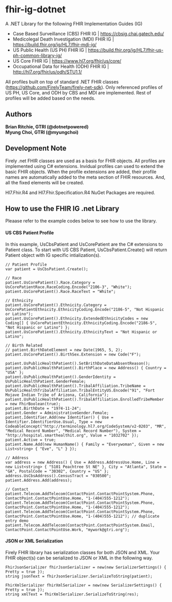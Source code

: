 # fhir-ig-dotnet
A .NET Library for the following FHIR Implementation Guides (IG)
* Case Based Surveillance (CBS) FHIR IG | https://cbsig.chai.gatech.edu/
* Medicolegal Death Investigation (MDI) FHIR IG | https://build.fhir.org/ig/HL7/fhir-mdi-ig/
* US Public Health (US PH) FHIR IG | https://build.fhir.org/ig/HL7/fhir-us-ph-common-library-ig/
* US Core FHIR IG | https://www.hl7.org/fhir/us/core/
* Occupational Data for Health (ODH) FHIR IG | http://hl7.org/fhir/us/odh/STU1.1/

All profiles built on top of standard .NET FHIR classes (https://github.com/FirelyTeam/firely-net-sdk). Only referenced profiles of US PH, US Core, and ODH by CBS and MDI are implemented. Rest of profiles will be added based on the needs. 

## Authors
**Brian Ritchie, GTRI (@dotnetpowered)**<br/>
**Myung Choi, GTRI (@myungchoi)**

## Development Note
Firely .net FHIR classes are used as a basis for FHIR objects. All profiles are implemented using C# extensions. Invidual profiles can used to extend the basic FHIR objects. When the profile extensions are added, their profile names are automatically added to the meta section of FHIR resources. And, all the fixed elements will be created. 

Hl7.Fhir.R4 and Hl7.Fhir.Specification.R4 NuGet Packages are required. 

## How to use the FHIR IG .net Library
Pleaase refer to the example codes below to see how to use the library.

#### US CBS Patient Profile
In this example, UsCbsPatient and UsCorePatient are the C# extensions to Patient class. To start with US CBS Patient, UsCbsPatient.Create() will return Patient object with IG specific intialization(s). 
```
// Patient Profile
var patient = UsCbsPatient.Create();

// Race
patient.UsCorePatient().Race.Category = UsCorePatientRace.RaceCoding.Encode("2106-3", "White");
patient.UsCorePatient().Race.RaceText = "White";

// Ethnicity
patient.UsCorePatient().Ethnicity.Category = UsCorePatientEthnicity.EthnicityCoding.Encode("2186-5", "Not Hispanic or Latino");
patient.UsCorePatient().Ethnicity.ExtendedEthnicityCodes = new Coding[] { UsCorePatientEthnicity.EthnicityCoding.Encode("2186-5", "Not Hispanic or Latino") };
patient.UsCorePatient().Ethnicity.EthnicityText = "Not Hispanic or Latino";

// Birth Related
// patient.BirthDateElement = new Date(1965, 5, 2);
patient.UsCorePatient().BirthSex.Extension = new Code("F");

patient.UsPublicHealthPatient().SetBrithDateDataAbsentReason();
patient.UsPublicHealthPatient().BirthPlace = new Address() { Country = "USA" };
patient.UsPublicHealthPatient().GenderIdentity = UsPublicHealthPatient.GenderFemale;
patient.UsPublicHealthPatient().TribalAffiliation.TribeName = UsPublicHealthTribalAffiliation.TribalEntityUS.Encode("91", "Fort Mojave Indian Tribe of Arizona, California");
patient.UsPublicHealthPatient().TribalAffiliation.EnrolledTribeMember = new FhirBoolean(true);
patient.BirthDate = "1974-11-24";
patient.Gender = AdministrativeGender.Female;
patient.Identifier.Add(new Identifier() { Use = Identifier.IdentifierUse.Usual, Type = new CodeableConcept("http://terminology.hl7.org/CodeSystem/v2-0203", "MR", "Medical Record Number", "Medical Record Number"), System = "http://hospital.smarthealthit.org", Value = "1032702" });
patient.Active = true;
patient.Name.Add(new HumanName() { Family = "Everywoman", Given = new List<string> { "Eve", "L" } });

// Address
var address = new Address() { Use = Address.AddressUse.Home, Line = new List<string> { "5101 Peachtree St NE" }, City = "Atlanta", State = "GA", PostalCode = "30302", Country = "US" };
address.UsCbsAddress().CensusTract = "030500";
patient.Address.Add(address);

// Contact
patient.Telecom.AddTelecom(ContactPoint.ContactPointSystem.Phone, ContactPoint.ContactPointUse.Home, "1-(404)555-1212");
patient.Telecom.AddTelecom(ContactPoint.ContactPointSystem.Phone, ContactPoint.ContactPointUse.Home, "1-(404)555-1212");
patient.Telecom.AddTelecom(ContactPoint.ContactPointSystem.Phone, ContactPoint.ContactPointUse.Home, "1-(404)555-1212"); // duplicate entry demo
patient.Telecom.AddTelecom(ContactPoint.ContactPointSystem.Email, ContactPoint.ContactPointUse.Work, "mywork@gtri.org");
```
#### JSON or XML Serialization
Firely FHIR library has serialization classes for both JSON and XML. Your FHIR object(s) can be serialized to JSON or XML in the following way.
```
FhirJsonSerializer fhirJsonSerializer = new(new SerializerSettings() { Pretty = true });
string jsonText = fhirJsonSerializer.SerializeToString(patient);

FhirXmlSerializer fhirXmlSerializer = new(new SerializerSettings() { Pretty = true });
string xmlText = fhirXmlSerializer.SerializeToString(res);
```
